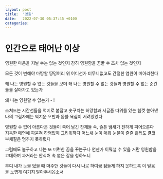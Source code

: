 ```yaml
---
layout: post
title:  "영원"
date:   2022-07-30 05:37:45 +0100
categories:
---
```


# 인간으로 태어난 이상
영원한 마음을 지닐 수는 없는 것인지
감히 영원함을 꿈꿀 수 조차 없는 것인지

모든 것이 변해야 마땅할 땅덩어리 위
어디선가 터무니없고도 간절한 염원이 메아리친다

왜 나는 영원할 수 없는 것들을 보며
왜 나는 영원할 수 없는 것들과
영원할 수 없는 순간들을 살아가고 있는가

왜 나는 영원할 수 없는가 - !

스쳐드는 시간선들을 억지로 붙잡고
솟구치는 허망함과 서글픔 따위를
있는 힘껏 쏟아낸 나의 그림자에는
역겨운 오만과 몹쓸 욕심이 서려있었다

영원할 수 없어 아름다운 것들이 죽어 남긴
잔재들 속, 슬픈 냄새가 진하게 피어오른다
지독한 매연에 파묻혀 하염없이 그리워하다
어느새 눈이 매워 눈물이 줄줄 흘러도
결코 부채질은 멈추지 못하렸다

그럼에도 불구하고 나는 또 미련한 꿈을 꾸는구나
언젠가 이뤄낼 수 있을 거란 영원함을 고대하며
과거라는 안식처 속 옅은 잠을 청하노니

부디 내가 눈을 떴을 때 마주한 것들이
다시 나로 하여금 잠들게 하지 못하도록
이 믿음을 노엽게 여기지 말아주시옵소서
